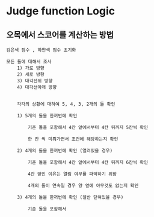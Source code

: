 # Judge function Logic

## 오목에서 스코어를 계산하는 방법

    검은색 점수 , 하얀색 점수 초기화

    모든 돌에 대해서 조사
        1) 가로 방향
        2) 세로 방향
        3) 대각선위 방향
        4) 대각선아래 방향


        각각의 상황에 대하여 5, 4, 3, 2개의 돌 확인

        1) 5개의 돌을 한꺼번에 확인

            기준 돌을 포함해서 4칸 앞에서부터 4칸 뒤까지 5칸씩 확인
            
            한 칸 씩 미뤄가면서 조건에 해당하는지 확인
        
        2) 4개의 돌을 한꺼번에 확인 (열려있을 경우)

            기준 돌을 포함해서 4칸 앞에서부터 4칸 뒤까지 6칸씩 확인

            4칸 앞인 이유는 열림 여부를 파악하기 위함

            4개의 돌이 연속일 경우 양 옆에 아무것도 없는지 확인

        3) 4개의 돌을 한꺼번에 확인 (절반 닫혀있을 경우)

            기준 돌을 포함해서 



